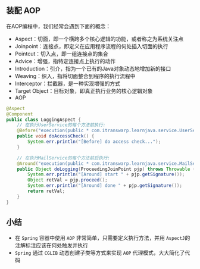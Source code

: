 ## 装配 AOP

在AOP编程中，我们经常会遇到下面的概念：
- Aspect：切面，即一个横跨多个核心逻辑的功能，或者称之为系统关注点
- Joinpoint：连接点，即定义在应用程序流程的何处插入切面的执行
- Pointcut：切入点，即一组连接点的集合
- Advice：增强，指特定连接点上执行的动作
- Introduction：引介，指为一个已有的Java对象动态地增加新的接口
- Weaving：织入，指将切面整合到程序的执行流程中
- Interceptor：拦截器，是一种实现增强的方式
- Target Object：目标对象，即真正执行业务的核心逻辑对象
- AOP 

```java
@Aspect
@Component
public class LoggingAspect {
    // 在执行UserService的每个方法前执行:
    @Before("execution(public * com.itranswarp.learnjava.service.UserService.*(..))")
    public void doAccessCheck() {
        System.err.println("[Before] do access check...");
    }

    // 在执行MailService的每个方法前后执行:
    @Around("execution(public * com.itranswarp.learnjava.service.MailService.*(..))")
    public Object doLogging(ProceedingJoinPoint pjp) throws Throwable {
        System.err.println("[Around] start " + pjp.getSignature());
        Object retVal = pjp.proceed();
        System.err.println("[Around] done " + pjp.getSignature());
        return retVal;
    }
}
```

## 小结
- 在 ```Spring``` 容器中使用 ```AOP``` 非常简单，只需要定义执行方法，并用 ```AspectJ```的注解标注应该在何处触发并执行
- ```Spring``` 通过 ```CGLIB``` 动态创建子类等方式来实现 ```AOP``` 代理模式，大大简化了代码
